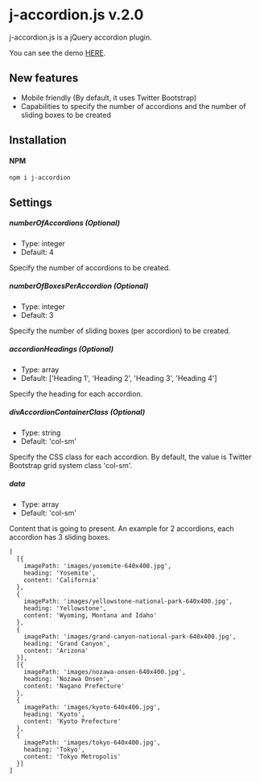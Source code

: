 j-accordion.js v.2.0
===========

j-accordion.js is a jQuery accordion plugin.

You can see the demo <a href="https://codepen.io/jerrywu/pen/pxZoQM" target="_blank">HERE</a>.

## New features
* Mobile friendly (By default, it uses Twitter Bootstrap)
* Capabilities to specify the number of accordions and the number of sliding boxes to be created

## Installation
#### NPM
`npm i j-accordion`

## Settings
##### numberOfAccordions (Optional)
* Type: integer
* Default: 4

Specify the number of accordions to be created.

##### numberOfBoxesPerAccordion (Optional)
* Type: integer
* Default: 3

Specify the number of sliding boxes (per accordion) to be created.

##### accordionHeadings (Optional)
* Type: array
* Default: \['Heading 1', 'Heading 2', 'Heading 3', 'Heading 4'\]

Specify the heading for each accordion.

##### divAccordionContainerClass (Optional)
* Type: string
* Default: 'col-sm'

Specify the CSS class for each accordion. By default, the value is Twitter Bootstrap grid system class 'col-sm'.

##### data
* Type: array
* Default: 'col-sm'

Content that is going to present. An example for 2 accordions, each accordion has 3 sliding boxes.
  
    [
      [{
        imagePath: 'images/yosemite-640x400.jpg',
        heading: 'Yosemite',
        content: 'California'
      },
      {
        imagePath: 'images/yellowstone-national-park-640x400.jpg',
        heading: 'Yellowstone',
        content: 'Wyoming, Montana and Idaho'
      },
      {
        imagePath: 'images/grand-canyon-national-park-640x400.jpg',
        heading: 'Grand Canyon',
        content: 'Arizona'
      }],
      [{
        imagePath: 'images/nozawa-onsen-640x400.jpg',
        heading: 'Nozawa Onsen',
        content: 'Nagano Prefecture'
      },
      {
        imagePath: 'images/kyoto-640x400.jpg',
        heading: 'Kyoto',
        content: 'Kyoto Prefecture'
      },
      {
        imagePath: 'images/tokyo-640x400.jpg',
        heading: 'Tokyo',
        content: 'Tokyo Metropolis'
      }]
    ]
  
